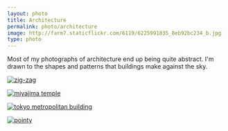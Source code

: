 ```yaml
---
layout: photo
title: Architecture
permalink: photo/architecture
image: http://farm7.staticflickr.com/6119/6225991835_8eb92bc234_b.jpg
type: photo
---
```


Most of my photographs of architecture end up being quite abstract. I'm drawn to
the shapes and patterns that buildings make against the sky.

[![zig-zag](http://farm7.staticflickr.com/6034/6233254645_dd22205d56_b.jpg)](http://www.flickr.com/photos/mstaniaszek/6233254645/)

[![miyajima temple](http://farm9.staticflickr.com/8054/8082157970_b29941601e_b.jpg)](http://www.flickr.com/photos/mstaniaszek/8082157970/)

[![tokyo metropolitan building](http://farm7.staticflickr.com/6119/6225991835_8eb92bc234_b.jpg)](http://www.flickr.com/photos/mstaniaszek/6225991835/)

[![pointy](http://farm7.staticflickr.com/6222/6233775184_fded88cb90_b.jpg)](http://www.flickr.com/photos/mstaniaszek/6233775184/)
